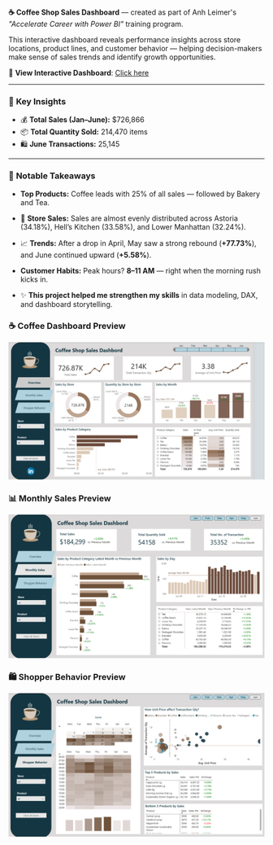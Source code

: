 **☕ Coffee Shop Sales Dashboard** — created as part of Anh Leimer's _"Accelerate Career with Power BI"_ training program.

This interactive dashboard reveals performance insights across store locations, product lines, and customer behavior — helping decision-makers make sense of sales trends and identify growth opportunities.

🔗 **View Interactive Dashboard**: [Click here](https://app.powerbi.com/view?r=eyJrIjoiZTdlMDdjZjEtY2M3Mi00Y2IzLWIwOTUtZTdmYjZiMTI3M2ZjIiwidCI6ImNiNDg0NDZlLTkwZTYtNGJmMS04MjViLTQwZTQ4ZmNjOWZmNiJ9)

---

### 📌 **Key Insights**

- 💰 **Total Sales (Jan–June):** $726,866  
- 📦 **Total Quantity Sold:** 214,470 items  
- 🛍️ **June Transactions:** 25,145  

---

### 🔎 **Notable Takeaways**

- **Top Products:** Coffee leads with 25% of all sales — followed by Bakery and Tea.  
- 📍 **Store Sales:** Sales are almost evenly distributed across Astoria (34.18%), Hell’s Kitchen (33.58%), and Lower Manhattan (32.24%).


- 📈 **Trends:** After a drop in April, May saw a strong rebound (**+77.73%**), and June continued upward (**+5.58%**).

- **Customer Habits:** Peak hours? **8–11 AM** — right when the morning rush kicks in.

- ✨ **This project helped me strengthen my skills** in data modeling, DAX, and dashboard storytelling.


### ☕ Coffee Dashboard Preview

![Coffee Sales Dashboard](https://raw.githubusercontent.com/YevgeniyaAga/Power-BI/main/CoffeeSales/assets/Coffee_Dashbord.png)
### 📊 Monthly Sales Preview

![Monthly Sales](https://raw.githubusercontent.com/YevgeniyaAga/Power-BI/main/CoffeeSales/assets/Monthly%20Sales.png)

### 🛍️ Shopper Behavior Preview

![Shopper Behavior](https://raw.githubusercontent.com/YevgeniyaAga/Power-BI/main/CoffeeSales/assets/Shopper%20Behavior.png)
